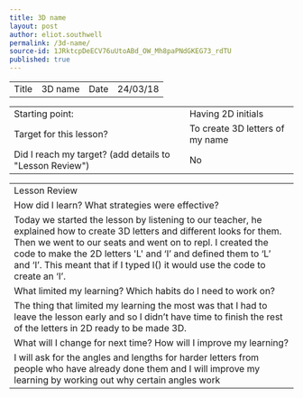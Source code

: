 ```yaml
---
title: 3D name
layout: post
author: eliot.southwell
permalink: /3d-name/
source-id: 1JRktcpDeECV76uUtoABd_OW_Mh8paPNdGKEG73_rdTU
published: true
---
```

<table>
  <tr>
    <td>Title</td>
    <td>3D name</td>
    <td>Date</td>
    <td>24/03/18</td>
  </tr>
</table>


<table>
  <tr>
    <td>Starting point:</td>
    <td>Having 2D initials</td>
  </tr>
  <tr>
    <td>Target for this lesson?</td>
    <td>To create 3D letters of my name</td>
  </tr>
  <tr>
    <td>Did I reach my target? 
(add details to "Lesson Review")</td>
    <td>No</td>
  </tr>
</table>


<table>
  <tr>
    <td>Lesson Review</td>
  </tr>
  <tr>
    <td>How did I learn? What strategies were effective? </td>
  </tr>
  <tr>
    <td>Today we started the lesson by listening to our teacher, he explained how to create 3D letters and different looks for them. Then we went to our seats and went on to repl. I created the code to make the 2D letters 'L' and ‘I’ and defined them to ‘L’ and ‘I’. This meant that if I typed I() it would use the code to create an ‘I’. </td>
  </tr>
  <tr>
    <td>What limited my learning? Which habits do I need to work on? </td>
  </tr>
  <tr>
    <td>The thing that limited my learning the most was that I had to leave the lesson early and so I didn’t have time to finish the rest of the letters in 2D ready to be made 3D.</td>
  </tr>
  <tr>
    <td>What will I change for next time? How will I improve my learning?</td>
  </tr>
  <tr>
    <td>I will ask for the angles and lengths for harder letters from people who have already done them and I will improve my learning by working out why certain angles work</td>
  </tr>
</table>


